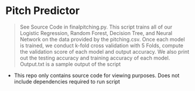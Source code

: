 # Pitch Predictor

> See Source Code in finalpitching.py. This script trains all of our Logistic Regression, Random Forest, Decision Tree, and Neural Network on the data provided by the pitching.csv. Once each model is trained, we conduct k-fold cross validation with 5 Folds, compute the validation score of each model and output accuracy. We also print out the testing accuracy and training accuracy of each model.
> Output.txt is a sample output of the script

- This repo only contains source code for viewing purposes. Does not include dependencies required to run script
